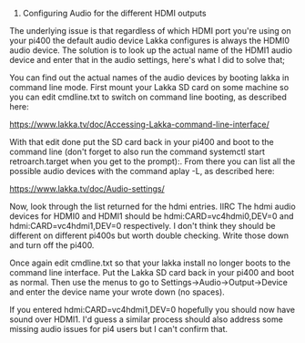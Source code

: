 1. Configuring Audio for the different HDMI outputs

The underlying issue is that regardless of which HDMI port you're using on your pi400 the default audio device Lakka configures is always the HDMI0 audio device. The solution is to look up the actual name of the HDMI1 audio device and enter that in the audio settings, here's what I did to solve that;

You can find out the actual names of the audio devices by booting lakka in command line mode. First mount your Lakka SD card on some machine so you can edit cmdline.txt to switch on command line booting, as described here:

https://www.lakka.tv/doc/Accessing-Lakka-command-line-interface/

With that edit done put the SD card back in your pi400 and boot to the command line (don't forget to also run the command systemctl start retroarch.target when you get to the prompt):. From there you can list all the possible audio devices with the command aplay -L, as described here:

https://www.lakka.tv/doc/Audio-settings/

Now, look through the list returned for the hdmi entries. IIRC The hdmi audio devices for HDMI0 and HDMI1 should be hdmi:CARD=vc4hdmi0,DEV=0 and hdmi:CARD=vc4hdmi1,DEV=0 respectively. I don't think they should be different on different pi400s but worth double checking. Write those down and turn off the pi400.

Once again edit cmdline.txt so that your lakka install no longer boots to the command line interface. Put the Lakka SD card back in your pi400 and boot as normal. Then use the menus to go to Settings->Audio->Output->Device and enter the device name your wrote down (no spaces).

If you entered hdmi:CARD=vc4hdmi1,DEV=0 hopefully you should now have sound over HDMI1. I'd guess a similar process should also address some missing audio issues for pi4 users but I can't confirm that.
